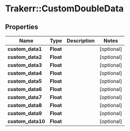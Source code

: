 # Trakerr::CustomDoubleData

## Properties
Name | Type | Description | Notes
------------ | ------------- | ------------- | -------------
**custom_data1** | **Float** |  | [optional] 
**custom_data2** | **Float** |  | [optional] 
**custom_data3** | **Float** |  | [optional] 
**custom_data4** | **Float** |  | [optional] 
**custom_data5** | **Float** |  | [optional] 
**custom_data6** | **Float** |  | [optional] 
**custom_data7** | **Float** |  | [optional] 
**custom_data8** | **Float** |  | [optional] 
**custom_data9** | **Float** |  | [optional] 
**custom_data10** | **Float** |  | [optional] 



